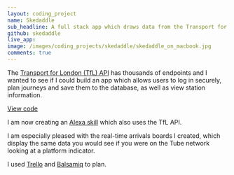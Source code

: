 ```yaml
---
layout: coding_project
name: Skedaddle
sub_headline: A full stack app which draws data from the Transport for London (TfL) API to help Tube travellers.
github: skedaddle
live_app:
image: /images/coding_projects/skedaddle/skedaddle_on_macbook.jpg
comments: true
---
```


<!-- <a href="http://suze.dev/skedaddle">Launch app</a> -->

The [Transport for London (TfL) API](https://api.tfl.gov.uk) has thousands of endpoints and I wanted to see if I could build an app which allows users to log in securely, plan journeys and save them to the database, as well as view station information.

[View code](https://github.com/SuzeShardlow/skedaddle)

I am now creating an [Alexa skill](https://github.com/SuzeShardlow/alexa_skill_skedaddle) which also uses the TfL API.

I am especially pleased with the real-time arrivals boards I created, which display the same data you would see if you were on the Tube network looking at a platform indicator.

I used [Trello](https://trello.com) and [Balsamiq](https://balsamiq.com) to plan.
